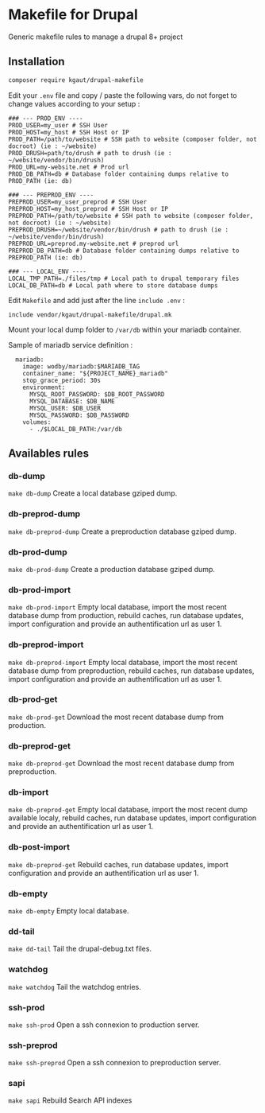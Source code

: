 # Makefile for Drupal
Generic makefile rules to manage a drupal 8+ project

## Installation
```bash
composer require kgaut/drupal-makefile
```

Edit your `.env` file and copy / paste the following vars, do not forget to change values according to your setup : 
```
### --- PROD_ENV ----
PROD_USER=my_user # SSH User 
PROD_HOST=my_host # SSH Host or IP
PROD_PATH=/path/to/website # SSH path to website (composer folder, not docroot) (ie : ~/website)
PROD_DRUSH=path/to/drush # path to drush (ie : ~/website/vendor/bin/drush)
PROD_URL=my-website.net # Prod url
PROD_DB_PATH=db # Database folder containing dumps relative to PROD_PATH (ie: db)

### --- PREPROD_ENV ----
PREPROD_USER=my_user_preprod # SSH User 
PREPROD_HOST=my_host_preprod # SSH Host or IP
PREPROD_PATH=/path/to/website # SSH path to website (composer folder, not docroot) (ie : ~/website)
PREPROD_DRUSH=~/website/vendor/bin/drush # path to drush (ie : ~/website/vendor/bin/drush)
PREPROD_URL=preprod.my-website.net # preprod url
PREPROD_DB_PATH=db # Database folder containing dumps relative to PREPROD_PATH (ie: db)

### --- LOCAL_ENV ----
LOCAL_TMP_PATH=./files/tmp # Local path to drupal temporary files
LOCAL_DB_PATH=db # Local path where to store database dumps
```

Edit `Makefile` and add just after the line `include .env` : 

```
include vendor/kgaut/drupal-makefile/drupal.mk
```

Mount your local dump folder to `/var/db` within your mariadb container.

Sample of mariadb service definition : 
```
  mariadb:
    image: wodby/mariadb:$MARIADB_TAG
    container_name: "${PROJECT_NAME}_mariadb"
    stop_grace_period: 30s
    environment:
      MYSQL_ROOT_PASSWORD: $DB_ROOT_PASSWORD
      MYSQL_DATABASE: $DB_NAME
      MYSQL_USER: $DB_USER
      MYSQL_PASSWORD: $DB_PASSWORD
    volumes:
      - ./$LOCAL_DB_PATH:/var/db
```

## Availables rules
### db-dump
```make db-dump```
Create a local database gziped dump.

### db-preprod-dump
```make db-preprod-dump```
Create a preproduction database gziped dump.

### db-prod-dump
```make db-prod-dump```
Create a production database gziped dump.

### db-prod-import
```make db-prod-import```
Empty local database, import the most recent database dump from production, rebuild caches, run database updates, import configuration and provide an authentification url as user 1.

### db-preprod-import
```make db-preprod-import```
Empty local database, import the most recent database dump from preproduction, rebuild caches, run database updates, import configuration and provide an authentification url as user 1.

### db-prod-get
```make db-prod-get```
Download the most recent database dump from production.

### db-preprod-get
```make db-preprod-get```
Download the most recent database dump from preproduction.

### db-import
```make db-preprod-get```
Empty local database, import the most recent dump available localy, rebuild caches, run database updates, import configuration and provide an authentification url as user 1.

### db-post-import
```make db-preprod-get```
Rebuild caches, run database updates, import configuration and provide an authentification url as user 1.

### db-empty
```make db-empty```
Empty local database.

### dd-tail
```make dd-tail```
Tail the drupal-debug.txt files.

### watchdog
```make watchdog```
Tail the watchdog entries.

### ssh-prod
```make ssh-prod```
Open a ssh connexion to production server.
  
### ssh-preprod
```make ssh-preprod```
Open a ssh connexion to preproduction server.
  
### sapi
```make sapi```
Rebuild Search API indexes
